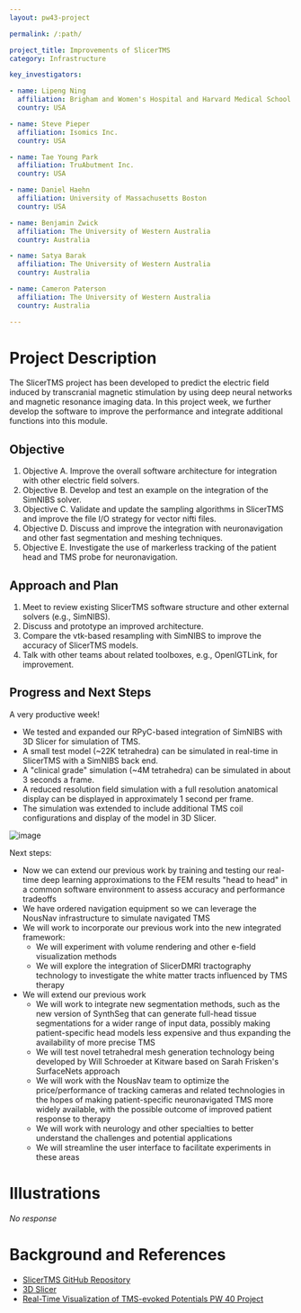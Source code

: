 ```yaml
---
layout: pw43-project

permalink: /:path/

project_title: Improvements of SlicerTMS
category: Infrastructure

key_investigators:

- name: Lipeng Ning
  affiliation: Brigham and Women's Hospital and Harvard Medical School
  country: USA

- name: Steve Pieper
  affiliation: Isomics Inc.
  country: USA

- name: Tae Young Park
  affiliation: TruAbutment Inc.
  country: USA

- name: Daniel Haehn
  affiliation: University of Massachusetts Boston
  country: USA

- name: Benjamin Zwick
  affiliation: The University of Western Australia
  country: Australia

- name: Satya Barak
  affiliation: The University of Western Australia
  country: Australia

- name: Cameron Paterson
  affiliation: The University of Western Australia
  country: Australia

---
```


# Project Description

<!-- Add a short paragraph describing the project. -->


The SlicerTMS project has been developed to predict the electric field induced by transcranial magnetic stimulation by using deep neural networks and magnetic resonance imaging data. In this project week, we further develop the software to improve the performance and integrate additional functions into this module.



## Objective

<!-- Describe here WHAT you would like to achieve (what you will have as end result). -->


1. Objective A. Improve the overall software architecture for integration with other electric field solvers.
2. Objective B. Develop and test an example on the integration of the SimNIBS solver. 
3. Objective C. Validate and update the sampling algorithms in SlicerTMS and improve the file I/O strategy for vector nifti files.
4. Objective D. Discuss and improve the integration with neuronavigation and other fast segmentation and meshing techniques.
5. Objective E. Investigate the use of markerless tracking of the patient head and TMS probe for neuronavigation.




## Approach and Plan

<!-- Describe here HOW you would like to achieve the objectives stated above. -->


1. Meet to review existing SlicerTMS software structure and other external solvers (e.g., SimNIBS).
2. Discuss and prototype an improved architecture.
3. Compare the vtk-based resampling with SimNIBS to improve the accuracy of SlicerTMS models.
4. Talk with other teams about related toolboxes, e.g., OpenIGTLink, for improvement.



## Progress and Next Steps

A very productive week!
* We tested and expanded our RPyC-based integration of SimNIBS with 3D Slicer for simulation of TMS.
* A small test model (~22K tetrahedra) can be simulated in real-time in SlicerTMS with a SimNIBS back end.
* A "clinical grade" simulation (~4M tetrahedra) can be simulated in about 3 seconds a frame.
* A reduced resolution field simulation with a full resolution anatomical display can be displayed in approximately 1 second per frame.
* The simulation was extended to include additional TMS coil configurations and display of the model in 3D Slicer.
  
![image](https://github.com/user-attachments/assets/c09f2676-030f-4843-96db-e36f68d0f73f)

Next steps:
* Now we can extend our previous work by training and testing our real-time deep learning approximations to the FEM results "head to head" in a common software environment to assess accuracy and performance tradeoffs
* We have ordered navigation equipment so we can leverage the NousNav infrastructure to simulate navigated TMS
* We will work to incorporate our previous work into the new integrated framework:
    * We will experiment with volume rendering and other e-field visualization methods
    * We will explore the integration of SlicerDMRI tractography technology to investigate the white matter tracts influenced by TMS therapy
* We will extend our previous work
    * We will work to integrate new segmentation methods, such as the new version of SynthSeg that can generate full-head tissue segmentations for a wider range of input data, possibly making patient-specific head models less expensive and thus expanding the availability of more precise TMS
    * We will test novel tetrahedral mesh generation technology being developed by Will Schroeder at Kitware based on Sarah Frisken's SurfaceNets approach
    * We will work with the NousNav team to optimize the price/performance of tracking cameras and related technologies in the hopes of making patient-specific neuronavigated TMS more widely available, with the possible outcome of improved patient response to therapy
    * We will work with neurology and other specialties to better understand the challenges and potential applications
    * We will streamline the user interface to facilitate experiments in these areas


# Illustrations

<!-- Add pictures and links to videos that demonstrate what has been accomplished. -->


_No response_



# Background and References

<!-- If you developed any software, include link to the source code repository.
     If possible, also add links to sample data, and to any relevant publications. -->


- [SlicerTMS GitHub Repository](https://github.com/SlicerTMS/SlicerTMS)
- [3D Slicer](https://github.com/Slicer/Slicer)
- [Real-Time Visualization of TMS-evoked Potentials PW 40 Project](https://projectweek.na-mic.org/PW40_2024_GranCanaria/Projects/RealTimeVisualizationOfTmsEvokedPotentials/)

